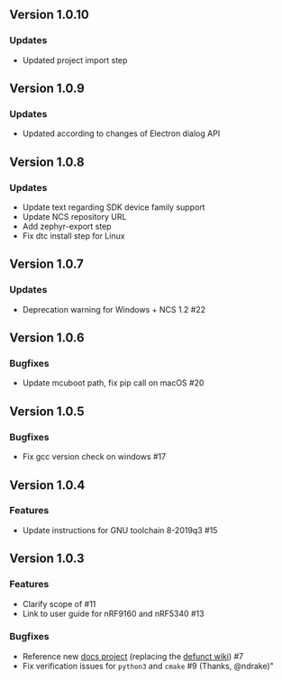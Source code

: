 ## Version 1.0.10
### Updates
* Updated project import step

## Version 1.0.9
### Updates
* Updated according to changes of Electron dialog API

## Version 1.0.8
### Updates
- Update text regarding SDK device family support
- Update NCS repository URL
- Add zephyr-export step
- Fix dtc install step for Linux

## Version 1.0.7
### Updates
- Deprecation warning for Windows + NCS 1.2 #22

## Version 1.0.6
### Bugfixes
- Update mcuboot path, fix pip call on macOS #20

## Version 1.0.5
### Bugfixes
- Fix gcc version check on windows #17

## Version 1.0.4
### Features
- Update instructions for GNU toolchain 8-2019q3 #15

## Version 1.0.3
### Features
- Clarify scope of #11
- Link to user guide for nRF9160 and nRF5340 #13
### Bugfixes
- Reference new [docs project](https://nordicsemiconductor.github.io/pc-nrfconnect-docs/) (replacing the [defunct wiki](https://github.com/NordicSemiconductor/pc-nrfconnect-core/wiki)) #7
- Fix verification issues for `python3` and `cmake` #9 (Thanks, @ndrake)"

